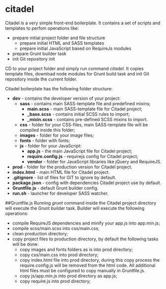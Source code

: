 # citadel
Citadel is a very simple front-end boilerplate. It contains a set of scripts and templates to perfom operations like:
* prepare initial project folder and file structure
  * prepare initial HTML and SASS templates
  * prepare initial JavaScript based on RequireJs modules
* prepare Grunt builder task
* init Git repository init

CD to your project folder and simply run command *citadel*. It copies template files, download node modules for Grunt build task and init Git repository inside the current folder. 

Citadel boilerplate has the following folder structure:
* **dev** - contains the developer version of your project:
  * **sass** - contains main SASS-template file and predefined mixins;
    * **main.scss** - main SASS-template file for Citadel project;
    * **_base.scss** - contains initial SCSS rules to import;
    * **_mixin.scss** - contains pre-defined SCSS mixins to import.
  * **css** - folder for your CSS-files, main SASS-template file will be compiled inside this folder;
  * **images** - folder for your image files;
  * **fonts** - folder with fonts;
  * **js** - folder for your JavaScript:
    * **app.js** - the main JavaScript file for Citadel project;
    * **require.config.js** - requirejs config for Citadel project;
    * **vendor** - folder for JavaScript libraries like jQuery and RequireJS.
* **prod** - folder for the production version for Citadel project.
* **index.html** - main HTML file for Citadel project.
* **.gitignore** - list of files for GIT to ignore by default.
* **package.json** - config with dependencies Citadel project use by default.
* **Gruntfile.js** - default Grunt builder config.
* **run.sh** - launcher for developer SASS watcher.
  
##Gruntfile.js
Running *grunt* command inside the Citadel project directory will execute the Grunt builder task. Builder will execute the following operations:
* compile RequireJS dependencies and minify your app.js into app.min.js;
* compile scss/main.scss into css/main.css;
* clean production directory;
* copy project files to production directory, by default the following tasks will be done:
    * copy images and fonts folders as is into prod directory;
    * copy css/main.css into prod directory;
    * copy index.html file into prod directory, during this copy process the require.config.js will be removed from the html code. All additional html files must be configured to copy manually in Gruntfile.js.
    * copy js/app.min.js into prod directory as app.js;
    * copy require.js into prod directory;
